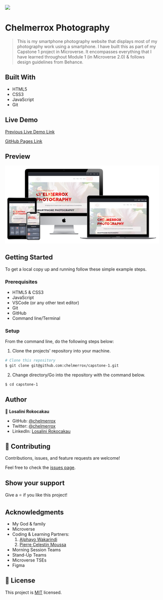 ![](https://img.shields.io/badge/Microverse-blueviolet)

# Chelmerrox Photography

> This is my smartphone photography website that displays most of my photography work using a smartphone. I have built this as part of my Capstone 1 project in Microverse. It encompasses everything that I have learned throughout Module 1 (in Microverse 2.0) & follows design guidelines from Behance.

## Built With

- HTML5
- CSS3
- JavaScript
- Git

## Live Demo

[Previous Live Demo Link](https://raw.githack.com/chelmerrox/capstone-1/main/index.html)

[GitHub Pages Link](https://chelmerrox.github.io/capstone-1/)

## Preview

![Website preview](images/preview.png)

## Getting Started

To get a local copy up and running follow these simple example steps.

### Prerequisites

- HTML5 & CSS3 
- JavaScript
- VSCode (or any other text editor)
- Git
- GitHub
- Command line/Terminal

### Setup

From the command line, do the following steps below:

1. Clone the projects' repository into your machine.

```bash
# Clone this repository
$ git clone git@github.com:chelmerrox/capstone-1.git

```
2. Change directory/Go into the repository with the command below.

```bash
$ cd capstone-1

```

## Author

👤 **Losalini Rokocakau**

- GitHub: [@chelmerrox](https://github.com/chelmerrox)
- Twitter: [@chelmerrox](https://twitter.com/chelmerrox)
- LinkedIn: [Losalini Rokocakau](https://linkedin.com/in/losalini-rokocakau)

## 🤝 Contributing

Contributions, issues, and feature requests are welcome!

Feel free to check the [issues page](https://github.com/chelmerrox/capstone-1/issues).

## Show your support

Give a ⭐️ if you like this project!

## Acknowledgments

- My God & family
- Microverse
- Coding & Learning Partners: 
  1. [Alphayo Wakarindi](https://github.com/alphayowakarindi)
  2. [Pierre Celestin Moussa](https://github.com/Piercel2022) 
- Morning Session Teams
- Stand-Up Teams
- Microverse TSEs
- Figma 

## 📝 License

This project is [MIT](./MIT.md) licensed.